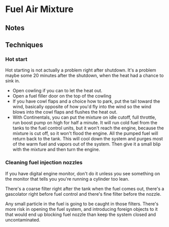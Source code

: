 # Fuel Air Mixture

## Notes

## Techniques

### Hot start

Hot starting is not actually a problem right after shutdown.
It's a problem maybe some 20 minutes after the shutdown, when the heat had a chance to sink in.

* Open cowling if you can to let the heat out.
* Open a fuel filler door on the top of the cowling
* If you have cowl flaps and a choice how to park, put the tail toward the wind, basically opposite of how you'd fly into the wind so the wind blows into the cowl flaps and flushes the heat out.
* With Continentals, you can put the mixture on idle cutoff, full throttle, run boost pump on high for half a minute. It will run cold fuel from the tanks to the fuel control units, but it won't reach the engine, because the mixture is cut off, so it won't flood the engine. All the pumped fuel will return back to the tank. This will cool down the system and purges most of the warm fuel and vapors out of the system. Then give it a small blip with the mixture and then turn the engine.

### Cleaning fuel injection nozzles

If you have digital engine monitor, don't do it unless you see something on the monitor that tells you you're running a cylinder too lean.

There's a coarse filter right after the tank when the fuel comes out, there's a gascolator right before fuel control and there's fine filter before the nozzle.

Any small particle in the fuel is going to be caught in those filters. There's more risk in opening the fuel system, and introducing foreign objects to it that would end up blocking fuel nozzle than keep the system closed and uncontaminated.
